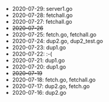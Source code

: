 * 2020-07-29: server1.go
* 2020-07-28: fetchall.go
* 2020-07-27: fetchall.go
* ~~2020-07-26~~
* 2020-07-25: fetch.go, fetchall.go
* 2020-07-24: dup2.go, dup2_test.go
* 2020-07-23: dup1.go
* 2020-07-22: :-(
* 2020-07-21: dup1.go
* 2020-07-20: dup1.go
* ~~2020-07-19~~
* 2020-07-18: fetch.go, fetchall.go
* 2020-07-17: dup2.go, fetch.go
* 2020-07-16: dup2.go
